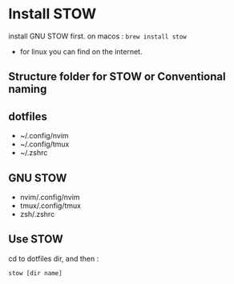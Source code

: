 # Install STOW

install GNU STOW first.
on macos :
`brew install stow`

- for linux you can find on the internet.

## Structure folder for STOW or Conventional naming

## **dotfiles**

- ~/.config/nvim
- ~/.config/tmux
- ~/.zshrc

## **GNU STOW**

- nvim/.config/nvim
- tmux/.config/tmux
- zsh/.zshrc

## Use STOW

cd to dotfiles dir, and then :

`stow [dir name]`
